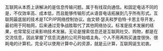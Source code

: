   互联网从本质上讲解决的是信息传输问题。属于有线双向通信。和固定电话不同的是，不仅效率高、成本低，而且能够传输形式从语音电话拓展到几乎所有形式。互联网最底层的技术是TCP/IP网络控制协议。由文顿·瑟夫和罗伯特·卡恩主导开发，最初用于阿帕网，后来通过竞争战胜取代了其他网络协议。标准是技术发展的结果，也常常反过来影响技术发展。无论是搜索信息还是互联网社交、购物，都是在交流信息，因此掌握了信息流通的公司开始唱主角。个人不用再购买速度很快、很耗电的计算机，完全可以使用计算中心的资源，就是云计算，互联网诞生初衷。
